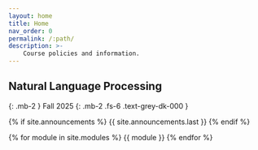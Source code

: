 ```yaml
---
layout: home
title: Home
nav_order: 0
permalink: /:path/
description: >-
    Course policies and information.
---
```


## Natural Language Processing
{: .mb-2 }
Fall 2025
{: .mb-2 .fs-6 .text-grey-dk-000 }

{% if site.announcements %}
{{ site.announcements.last }}
{% endif %}


{% for module in site.modules %}
{{ module }}
{% endfor %}





